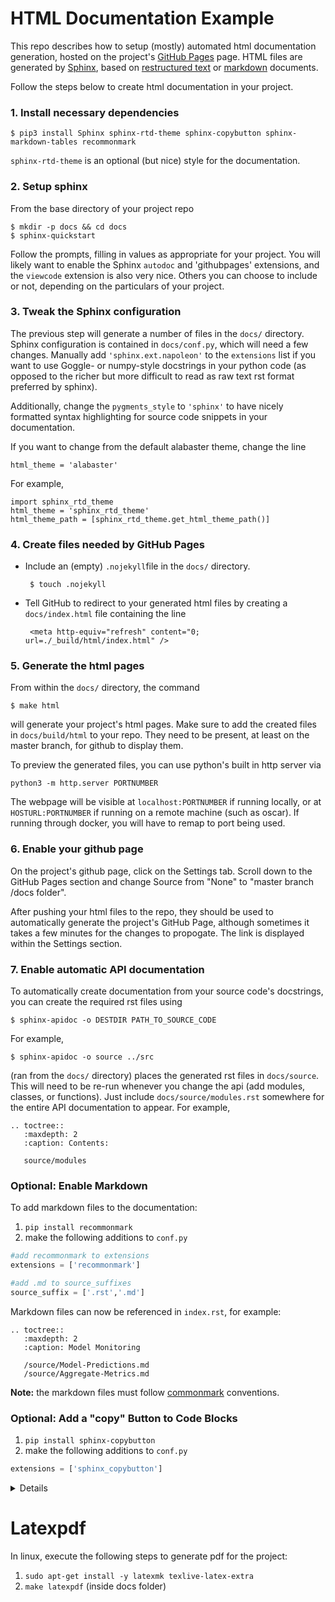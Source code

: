 # HTML Documentation Example

This repo describes how to setup (mostly) automated html documentation generation, hosted on the project's [GitHub Pages](https://pages.github.com/) page. HTML files are generated by [Sphinx](http://www.sphinx-doc.org/en/master/), based on [restructured text](https://thomas-cokelaer.info/tutorials/sphinx/rest_syntax.html) or [markdown](https://commonmark.org/) documents.


Follow the steps below to create html documentation in your project.

### 1. Install necessary dependencies
    
    $ pip3 install Sphinx sphinx-rtd-theme sphinx-copybutton sphinx-markdown-tables recommonmark
   
`sphinx-rtd-theme` is an optional (but nice) style for the documentation.

### 2. Setup sphinx
   
From the base directory of your project repo

    $ mkdir -p docs && cd docs
    $ sphinx-quickstart

Follow the prompts, filling in values as appropriate for your project.
You will likely want to enable the Sphinx `autodoc` and 'githubpages' extensions,
and the `viewcode` extension is also very nice. Others you can choose to include or not, depending on the particulars of your project.

### 3. Tweak the Sphinx configuration

The previous step will generate a number of files in the `docs/` directory. 
Sphinx configuration is contained in `docs/conf.py`, which will need a few changes.
Manually add `'sphinx.ext.napoleon'` to the `extensions` list if you want to use
Goggle- or numpy-style docstrings in your python code (as opposed to the richer but more difficult
to read as raw text rst format preferred by sphinx).

Additionally, change the `pygments_style` to `'sphinx'`  to have nicely formatted syntax highlighting for source code snippets in your documentation.

If you want to change from the default alabaster theme, change the line

    html_theme = 'alabaster'

For example,

    import sphinx_rtd_theme
    html_theme = 'sphinx_rtd_theme'
    html_theme_path = [sphinx_rtd_theme.get_html_theme_path()]
    
### 4. Create files needed by GitHub Pages

* Include an (empty) `.nojekyll`file in the `docs/` directory.

       $ touch .nojekyll

* Tell GitHub to redirect to your generated html files by creating a `docs/index.html` file containing the line

    
       <meta http-equiv="refresh" content="0; url=./_build/html/index.html" />

### 5. Generate the html pages

From within the `docs/` directory, the command

    $ make html

will generate your project's html pages.
Make sure to add the created files in `docs/build/html` to your repo. They need to be present, at least on the master branch, for github to display them.

To preview the generated files, you can use python's built in http server via

    python3 -m http.server PORTNUMBER

The webpage will be visible at `localhost:PORTNUMBER` if running locally, or at `HOSTURL:PORTNUMBER` if running on a remote machine (such as oscar). If running through docker, you will have to remap to port being used.

### 6. Enable your github page

On the project's github page, click on the Settings tab. Scroll down to the GitHub Pages section and change Source from "None" to "master branch /docs folder".

After pushing your html files to the repo, they should be used to automatically generate the project's GitHub Page, although sometimes it takes a few minutes for the changes to propogate. The link is displayed within the Settings section.
   
### 7. Enable automatic API documentation

To automatically create documentation from your source code's docstrings, you can create the
required rst files using 

    $ sphinx-apidoc -o DESTDIR PATH_TO_SOURCE_CODE

For example,

    $ sphinx-apidoc -o source ../src

(ran from the `docs/` directory) places the generated rst files in `docs/source`.
This will need to be re-run whenever you change the api (add modules, classes, or functions).
Just include `docs/source/modules.rst` somewhere for the entire
API documentation to appear. For example,

    
    .. toctree::
       :maxdepth: 2
       :caption: Contents:

       source/modules


### Optional: Enable Markdown

To add markdown files to the documentation:

1. `pip install recommonmark`
2. make the following additions to `conf.py`

```python
#add recommonmark to extensions
extensions = ['recommonmark']

#add .md to source_suffixes
source_suffix = ['.rst','.md']
```

Markdown files can now be referenced in `index.rst`, for example:

```
.. toctree::
   :maxdepth: 2 
   :caption: Model Monitoring
   
   /source/Model-Predictions.md
   /source/Aggregate-Metrics.md
```

**Note:** the markdown files must follow [commonmark](https://commonmark.org/) conventions.

### Optional: Add a "copy" Button to Code Blocks

1. `pip install sphinx-copybutton`
2. make the following additions to `conf.py`
```python
extensions = ['sphinx_copybutton']
```

<details>


* The copy button applies to all code blocks
* The copy button does not work the same with all sphinx themes
  * Can be customized with minor css modifications 
  * For more details see: https://sphinx-copybutton.readthedocs.io/en/latest/
</details>

# Latexpdf

In linux, execute the following steps to generate pdf for the project:

1. `sudo apt-get install -y latexmk texlive-latex-extra`
2. `make latexpdf` (inside docs folder)
